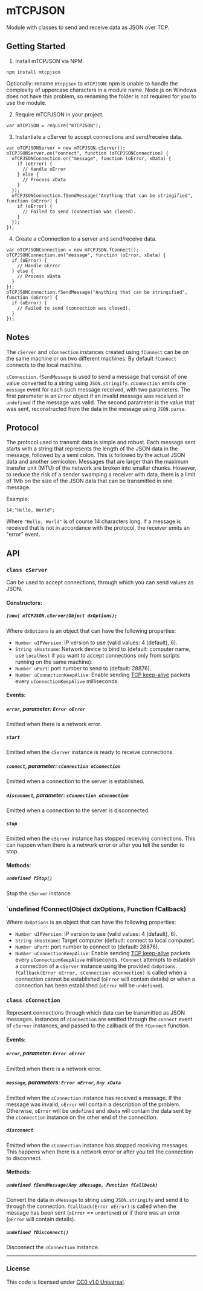mTCPJSON
===============

Module with classes to send and receive data as JSON over TCP.

Getting Started
---------------
1. Install mTCPJSON via NPM.
  
  `npm install mtcpjson`
  
  Optionally: rename `mtcpjson` to `mTCPJSON`: npm is unable to handle the
  complexity of uppercase characters in a module name. Node.js on Windows does
  not have this problem, so renaming the folder is not required for you to use
  the module.
  
2. Require mTCPJSON in your project.
  
  `var mTCPJSON = require("mTCPJSON");`

3. Instantiate a cServer to accept connections and send/receive data.
  ```
  var oTCPJSONServer = new mTCPJSON.cServer();
  oTCPJSONServer.on("connect", function (oTCPJSONConnection) {
    oTCPJSONConnection.on("message", function (oError, xData) {
      if (oError) {
        // Handle oError
      } else {
        // Process xData
      }
    });
    oTCPJSONConnection.fSendMessage("Anything that can be stringified", function (oError) {
      if (oError) {
        // Failed to send (connection was closed).
      }
    });
  });
  ```

4. Create a cConnection to a server and send/receive data.
  ```
  var oTCPJSONConnection = new mTCPJSON.fConnect();
  oTCPJSONConnection.on("message", function (oError, xData) {
    if (oError) {
      // Handle oError
    } else {
      // Process xData
    }
  });
  oTCPJSONConnection.fSendMessage("Anything that can be stringified", function (oError) {
    if (oError) {
      // Failed to send (connection was closed).
    }
  });
  ```

Notes
-----
The `cServer` and `cConnection` instances created using `fConnect` can be on
the same machine or on two different machines. By default `fConnect` connects
to the local machine.

`cConnection.fSendMessage` is used to send a message that consist of one value
converted to a string using `JSON.stringify`. `cConnection` emits one `message`
event for each such message received, with two parameters. The first parameter
is an `Error` object if an invalid message was received or `undefined` if the
message was valid. The second parameter is the value that was sent,
reconstructed from the data in the message using `JSON.parse`.

Protocol
--------
The protocol used to transmit data is simple and robust. Each message sent
starts with a string that represents the length of the JSON data in the message,
followed by a semi colon. This is followed by the actual JSON data and another
semicolon. Messages that are larger than the maximum transfer unit (MTU) of the
network are broken into smaller chunks. However, to reduce the risk of a sender
swamping a receiver with data, there is a limit of 1Mb on the size of the JSON
data that can be transmitted in one message.

Example:
  ```
  14;"Hello, World";
  ```
Where `"Hello, World"` is of course 14 characters long. If a message is received
that is not in accordance with the protocol, the receiver emits an "error"
event.

API
-----
### `class cServer`
Can be used to accept connections, through which you can send values as JSON.

#### Constructors:
##### `[new] mTCPJSON.cServer(Object dxOptions);`
Where `dxOptions` is an object that can have the following properties:
- `Number uIPVersion`: IP version to use (valid values: 4 (default), 6).
- `String sHostname`: Network device to bind to (default: computer name, use
             `localhost` if you want to accept connections only from scripts
             running on the same machine).
- `Number uPort`: port number to send to (default: 28876).
- `Number uConnectionKeepAlive`: Enable sending [TCP keep-alive](http://en.wikipedia.org/wiki/Keepalive#TCP_keepalive)
          packets every `uConnectionKeepAlive` milliseconds.

#### Events:
##### `error`, parameter: `Error oError`
Emitted when there is a network error.
##### `start`
Emitted when the `cServer` instance is ready to receive connections.
##### `connect`, parameter: `cConnection oConnection`
Emitted when a connection to the server is established.
##### `disconnect`, parameter: `cConnection oConnection`
Emitted when a connection to the server is disconnected.
##### `stop`
Emitted when the `cServer` instance has stopped receiving connections. This
can happen when there is a network error or after you tell the sender to stop.

#### Methods:
##### `undefined fStop()`
Stop the `cServer` instance.

### `undefined fConnect(Object dxOptions, Function fCallback)
Where `dxOptions` is an object that can have the following properties:
- `Number uIPVersion`: IP version to use (valid values: 4 (default), 6).
- `String sHostname`: Target computer (default: connect to local computer).
- `Number uPort`: port number to connect to (default: 28876).
- `Number uConnectionKeepAlive`: Enable sending [TCP keep-alive](http://en.wikipedia.org/wiki/Keepalive#TCP_keepalive)
          packets every `uConnectionKeepAlive` milliseconds.
`fConnect` attempts to establish a connection of a `cServer` instance using the
provided `dxOptions`. `fCallback(Error oError, cConnection oConnection)` is
called when a connection cannot be established (`oError` will contain details)
or when a connection has been established (`oError` will be `undefined`).

### `class cConnection`
Represent connections through which data can be transmitted as JSON messages.
Instances of `cConnection` are emitted through the `connect` event of `cServer`
instances, and passed to the callback of the `fConnect` function.

#### Events:
##### `error`, parameter: `Error oError`
Emitted when there is a network error.
##### `message`, parameters: `Error oError`, `Any xData`
Emitted when the `cConnection` instance has received a message. If the message
was invalid, `oError` will contain a description of the problem. Otherwise,
`oError` will be `undefined` and `xData` will contain the data sent by the
`cConnection` instance on the other end of the connection.
##### `disconnect`
Emitted when the `cConnection` instance has stopped receiving messages. This
happens when there is a network error or after you tell the connection to
disconnect.

#### Methods:
##### `undefined fSendMessage(Any xMessage, Function fCallback)`
Convert the data in `xMessage` to string using `JSON.stringify` and send it to
through the connection. `fCallback(Error oError)` is called when the message
has been sent (`oError` == `undefined`) or if there was an error (`oError` will
contain details). 
##### `undefined fDisconnect()`
Disconnect the `cConnection` instance.

--------------------------------------------------------------------------------

### License
This code is licensed under [CC0 v1.0 Universal](https://creativecommons.org/publicdomain/zero/1.0/).
